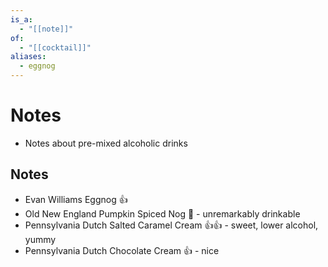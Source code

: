 ```yaml
---
is_a:
  - "[[note]]"
of:
  - "[[cocktail]]"
aliases:
  - eggnog
---
```

# Notes
- Notes about pre-mixed alcoholic drinks

## Notes
- Evan Williams Eggnog 👍
- Old New England Pumpkin Spiced Nog 🤞 - unremarkably drinkable
- Pennsylvania Dutch Salted Caramel Cream 👍👍 - sweet, lower alcohol, yummy
- Pennsylvania Dutch Chocolate Cream 👍 - nice